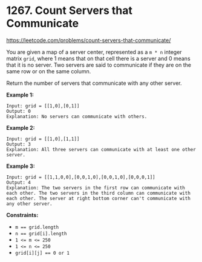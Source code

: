 # 1267. Count Servers that Communicate

https://leetcode.com/problems/count-servers-that-communicate/

You are given a map of a server center, represented as a `m * n` integer matrix `grid`, where 1 means that on that cell there is a server and 0 means that it is no server. Two servers are said to communicate if they are on the same row or on the same column.

Return the number of servers that communicate with any other server.

**Example 1:**

```
Input: grid = [[1,0],[0,1]]
Output: 0
Explanation: No servers can communicate with others.
```

**Example 2:**

```
Input: grid = [[1,0],[1,1]]
Output: 3
Explanation: All three servers can communicate with at least one other server.
```

**Example 3:**

```
Input: grid = [[1,1,0,0],[0,0,1,0],[0,0,1,0],[0,0,0,1]]
Output: 4
Explanation: The two servers in the first row can communicate with each other. The two servers in the third column can communicate with each other. The server at right bottom corner can't communicate with any other server.
```

**Constraints:**

- `m == grid.length`
- `n == grid[i].length`
- `1 <= m <= 250`
- `1 <= n <= 250`
- `grid[i][j] == 0 or 1`
